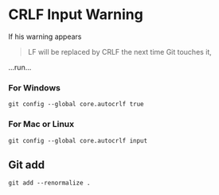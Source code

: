 # CRLF Input Warning
If his warning appears
> LF will be replaced by CRLF the next time Git touches it,

...run...

### For Windows
```git config --global core.autocrlf true```

### For Mac or Linux
```git config --global core.autocrlf input```

## Git add

``git add --renormalize .``

